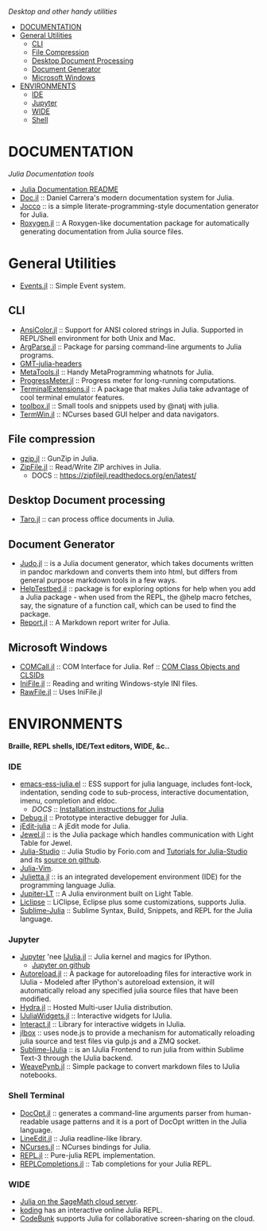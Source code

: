 *Desktop and other handy utilities*

* [DOCUMENTATION](#documentation)
* [General Utilities](#general-utilities)
   * [CLI](#cli)
   * [File Compression](#file-compression)  
   * [Desktop Document Processing](#desktop-document-processing)
   * [Document Generator](#document-generator) 
   * [Microsoft Windows](#microsoft-windows)
* [ENVIRONMENTS](#environments)    
   * [IDE](#ide)
   * [Jupyter](#jupyter)
   * [WIDE](#wide)    
   * [Shell](#shell)


# DOCUMENTATION
*Julia Documentation tools*
- [Julia Documentation README](https://github.com/JuliaLang/julia/blob/master/doc/README.md)
- [Doc.jl](https://github.com/dcarrera/Doc.jl) :: Daniel Carrera's modern documentation system for Julia.
- [Jocco](http://lcw.github.com/jocco/) :: is a simple literate-programming-style documentation generator for Julia.
- [Roxygen.jl](https://github.com/johnmyleswhite/Roxygen.jl) :: A Roxygen-like documentation package for automatically generating documentation from Julia source files.


# General Utilities 
- [Events.jl](https://github.com/SimonDanisch/Events.jl) :: Simple Event system.

## CLI 
- [AnsiColor.jl](https://github.com/Aerlinger/AnsiColor.jl) :: Support for ANSI colored strings in Julia. Supported in REPL/Shell environment for both Unix and Mac.
- [ArgParse.jl](https://github.com/carlobaldassi/ArgParse.jl) :: Package for parsing command-line arguments to Julia programs.
- [GMT-julia-headers](https://github.com/meggart/GMT-julia-headers)
- [MetaTools.jl](https://github.com/burrowsa/MetaTools.jl) :: Handy MetaProgramming whatnots for Julia.
- [ProgressMeter.jl](https://github.com/timholy/ProgressMeter.jl) :: Progress meter for long-running computations.
- [TerminalExtensions.jl](https://github.com/loladiro/TerminalExtensions.jl) :: A package that makes Julia take advantage of cool terminal emulator features.
- [toolbox.jl](https://github.com/natj/toolbox.jl) :: Small tools and snippets used by @natj with julia.
- [TermWin.jl](https://github.com/tonyhffong/TermWin.jl) :: NCurses based GUI helper and data navigators.

## File compression 
- [gzip.jl](https://github.com/jvns/gzip.jl) :: GunZip in Julia.
- [ZipFile.jl](https://github.com/fhs/ZipFile.jl) :: Read/Write ZIP archives in Julia.
   * DOCS :: https://zipfilejl.readthedocs.org/en/latest/

## Desktop Document processing 
- [Taro.jl](https://github.com/aviks/Taro.jl) :: can process office documents in Julia.

## Document Generator 
- [Judo.jl](https://github.com/dcjones/Judo.jl) :: is a Julia document generator, which takes documents written in pandoc markdown and converts them into html, but differs from general purpose markdown tools in a few ways.
- [HelpTestbed.jl](https://github.com/tshort/HelpTestbed.jl) :: package is for exploring options for help when you add a Julia package - when used from the REPL, the @help macro fetches, say, the signature of a function call, which can be used to find the package.
- [Report.jl](https://github.com/sveme/Report.jl) :: A Markdown report writer for Julia.

## Microsoft Windows
- [COMCall.jl](https://github.com/ihnorton/COMCall.jl) :: COM Interface for Julia. Ref :: [COM Class Objects and CLSIDs](http://msdn.microsoft.com/en-us/library/windows/desktop/ms678406%28v=vs.85%29.aspx)
- [IniFile.jl](https://github.com/JuliaLang/IniFile.jl) :: Reading and writing Windows-style INI files.
- [RawFile.jl](https://github.com/tknopp/RawFile.jl) :: Uses IniFile.jl


# ENVIRONMENTS
**Braille, REPL shells, IDE/Text editors, WIDE, &c..**

### IDE
- [emacs-ess-julia.el](https://github.com/emacs-ess/ESS/blob/master/lisp/ess-julia.el) :: ESS support for julia language, includes font-lock, indentation, sending code to sub-process, interactive documentation, imenu, completion and eldoc. 
   * _DOCS_ :: [Installation instructions for Julia](https://github.com/emacs-ess/ESS/wiki/Julia)
- [Debug.jl](https://github.com/toivoh/Debug.jl) :: Prototype interactive debugger for Julia.
- [jEdit-julia](https://github.com/tuckerkevin/jedit-julia) :: A jEdit mode for Julia.
- [Jewel.jl](https://github.com/one-more-minute/Jewel.jl) :: is the Julia package which handles communication with Light Table for Jewel.
- [Julia-Studio](http://forio.com/products/julia-studio/) :: Julia Studio by Forio.com and [Tutorials for Julia-Studio](http://forio.com/products/julia-studio/tutorials/) and its [source on github](https://github.com/forio/julia-tutorials).
- [Julia-Vim](https://github.com/JuliaLang/julia-vim).
- [Julietta.jl](https://github.com/tknopp/Julietta.jl) :: is an integrated developement environment (IDE) for the programming language Julia.
- [Jupiter-LT](https://github.com/one-more-minute/Jupiter-LT) :: A Julia environment built on Light Table.
- [Liclipse](http://brainwy.github.io/liclipse/) :: LiClipse, Eclipse plus some customizations, supports Julia. 
- [Sublime-Julia](https://github.com/karbarcca/Sublime-Julia) :: Sublime Syntax, Build, Snippets, and REPL for the Julia language.

### Jupyter
- [Jupyter](http://jupyter.org) 'nee [IJulia.jl](https://github.com/JuliaLang/IJulia.jl) :: Julia kernel and magics for IPython.
   - [Jupyter on github](https://github.com/jupyter)
- [Autoreload.jl](https://github.com/malmaud/Autoreload.jl) :: A package for autoreloading files for interactive work in IJulia - Modeled after IPython's autoreload extension, it will automatically reload any specified julia source files that have been modified. 
- [Hydra.jl](https://github.com/loladiro/Hydra.jl) :: Hosted Multi-user IJulia distribution.
- [IJuliaWidgets.jl](https://github.com/shashi/IJuliaWidgets.jl) :: Interactive widgets for IJulia.
- [Interact.jl](https://github.com/shashi/Interact.jl) :: Library for interactive widgets in IJulia.
- [jlbox](https://github.com/compressed/jlbox) :: uses node.js to provide a mechanism for automatically reloading julia source and test files via gulp.js and a ZMQ socket.
- [Sublime-IJulia](https://github.com/karbarcca/Sublime-IJulia) :: is an IJulia Frontend to run julia from within Sublime Text-3 through the IJulia backend.
- [WeavePynb.jl](https://github.com/jverzani/WeavePynb.jl) :: Simple package to convert markdown files to IJulia notebooks.


### Shell Terminal
- [DocOpt.jl](https://github.com/bicycle1885/DocOpt.jl) :: generates a command-line arguments parser from human-readable usage patterns and it is a port of DocOpt written in the Julia language.
- [LineEdit.jl](https://github.com/loladiro/LineEdit.jl) :: Julia readline-like library.
- [NCurses.jl](https://github.com/loladiro/NCurses.jl) :: NCurses bindings for Julia.
- [REPL.jl](https://github.com/loladiro/REPL.jl) :: Pure-julia REPL implementation.
- [REPLCompletions.jl](https://github.com/loladiro/REPLCompletions.jl) :: Tab completions for your Julia REPL.

### WIDE
- [Julia on the SageMath cloud server](https://cloud.sagemath.com).
- [koding](https://koding.com/Julia) has an interactive online Julia REPL.
- [CodeBunk](http://codebunk.com) supports Julia for collaborative screen-sharing on the cloud.

